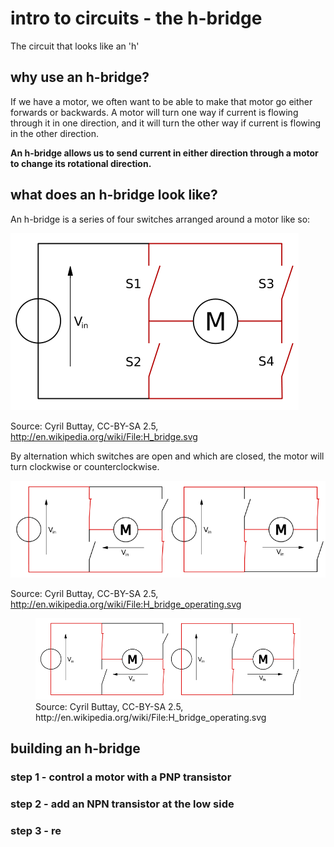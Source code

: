 # intro to circuits - the h-bridge
The circuit that looks like an 'h'

## why use an h-bridge?
If we have a motor, we often want to be able to make that motor go either forwards or backwards. A motor will turn one way if current is flowing through it in one direction, and it will turn the other way if current is flowing in the other direction.

**An h-bridge allows us to send current in either direction through a motor to change its rotational direction.**

## what does an h-bridge look like?
An h-bridge is a series of four switches arranged around a motor like so:

![h-bridge](images/hbridge_wikipedia.png "an h-bridge")

Source: Cyril Buttay, CC-BY-SA 2.5,  http://en.wikipedia.org/wiki/File:H_bridge.svg

By alternation which switches are open and which are closed, the motor will turn clockwise or counterclockwise.

![h-bridge states](images/hbridge-states_wikipedia.png "turning the motor")

Source: Cyril Buttay, CC-BY-SA 2.5,  http://en.wikipedia.org/wiki/File:H_bridge_operating.svg

<figure>
<img src="images/hbridge-states_wikipedia.png" alt="h-bridge states">
<figcaption>Source: Cyril Buttay, CC-BY-SA 2.5,  http://en.wikipedia.org/wiki/File:H_bridge_operating.svg</figcaption>
</figure>


## building an h-bridge

### step 1 - control a motor with a PNP transistor

### step 2 - add an NPN transistor at the low side

### step 3 - re
